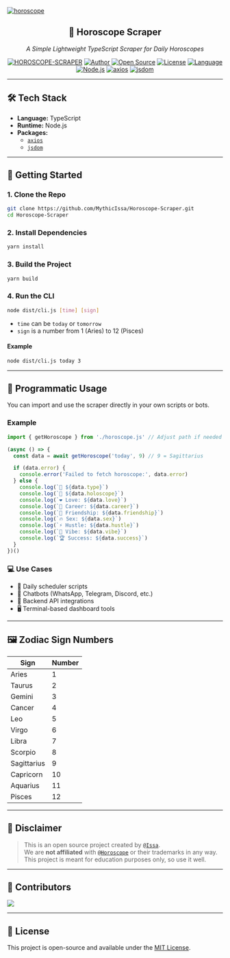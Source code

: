<a href="https://ibb.co/4RLkxZM9">
  <img src="https://i.ibb.co/23rJB7Pm/horoscope.png" alt="horoscope" border="0">
</a>

<h2 align="center"><strong>🔮 Horoscope Scraper</strong></h2>
<p align="center"><em>A Simple Lightweight TypeScript Scraper for Daily Horoscopes</em></p>

<p align="center">
  <a href="#"><img title="HOROSCOPE-SCRAPER" src="https://img.shields.io/badge/HOROSCOPE-SCRAPER-green?colorA=%23ff0000&colorB=%23017e40&style=for-the-badge"></a>
  <a href="https://github.com/MythicIssa"><img title="Author" src="https://img.shields.io/badge/Author-Issa-red.svg?style=for-the-badge&logo=github"></a>
  <a href="https://github.com/MythicIssa/Horoscope-Scraper"><img title="Open Source" src="https://img.shields.io/badge/Open%20Source-YES-green.svg?style=for-the-badge"></a>
  <a href="https://github.com/MythicIssa/Horoscope-Scraper"><img title="License" src="https://img.shields.io/badge/License-MIT-blue.svg?style=for-the-badge"></a>
  <a href="#"><img title="Language" src="https://img.shields.io/badge/Language-TypeScript-3178c6?style=for-the-badge"></a>
  <a href="#"><img title="Node.js" src="https://img.shields.io/badge/Node-%5E20.0.0-brightgreen?style=for-the-badge"></a>
  <a href="#"><img title="axios" src="https://img.shields.io/badge/axios-%5E1.6.8-yellow?style=for-the-badge"></a>
  <a href="#"><img title="jsdom" src="https://img.shields.io/badge/jsdom-%5E24.0.0-orange?style=for-the-badge"></a>
</p>

---

## 🛠️ Tech Stack

- **Language:** TypeScript
- **Runtime:** Node.js
- **Packages:**
  - [`axios`](https://www.npmjs.com/package/axios)
  - [`jsdom`](https://www.npmjs.com/package/jsdom)

---

## 🚀 Getting Started

### 1. Clone the Repo

```bash
git clone https://github.com/MythicIssa/Horoscope-Scraper.git
cd Horoscope-Scraper
```

### 2. Install Dependencies

```bash
yarn install
```

### 3. Build the Project

```bash
yarn build
```

### 4. Run the CLI

```bash
node dist/cli.js [time] [sign]
```

- `time` can be `today` or `tomorrow`
- `sign` is a number from 1 (Aries) to 12 (Pisces)

#### Example

```bash
node dist/cli.js today 3
```

---

## 🧩 Programmatic Usage

You can import and use the scraper directly in your own scripts or bots.

### Example

```ts
import { getHoroscope } from './horoscope.js' // Adjust path if needed

(async () => {
  const data = await getHoroscope('today', 9) // 9 = Sagittarius

  if (data.error) {
    console.error('Failed to fetch horoscope:', data.error)
  } else {
    console.log(`🌟 ${data.type}`)
    console.log(`💬 ${data.holoscope}`)
    console.log(`❤️ Love: ${data.love}`)
    console.log(`💼 Career: ${data.career}`)
    console.log(`🤝 Friendship: ${data.friendship}`)
    console.log(`🔥 Sex: ${data.sex}`)
    console.log(`⚡ Hustle: ${data.hustle}`)
    console.log(`🎯 Vibe: ${data.vibe}`)
    console.log(`🏆 Success: ${data.success}`)
  }
})()
```

### 💻 Use Cases

- 🔁 Daily scheduler scripts
- 🤖 Chatbots (WhatsApp, Telegram, Discord, etc.)
- 📱 Backend API integrations
- 🖥 Terminal-based dashboard tools

---

## 🖼 Zodiac Sign Numbers

| Sign        | Number |
|-------------|--------|
| Aries       | 1      |
| Taurus      | 2      |
| Gemini      | 3      |
| Cancer      | 4      |
| Leo         | 5      |
| Virgo       | 6      |
| Libra       | 7      |
| Scorpio     | 8      |
| Sagittarius | 9      |
| Capricorn   | 10     |
| Aquarius    | 11     |
| Pisces      | 12     |

---

## 🔰 Disclaimer

> This is an open source project created by [`@Issa`](https://github.com/MythicIssa).  
> We are **not affiliated** with [`@Horoscope`](https://www.horoscope.com) or their trademarks in any way.
> This project is meant for education purposes only, so use it well.

---

## 🤝 Contributors

<a href="https://github.com/MythicIssa/Horoscope-Scraper/graphs/contributors">
  <img src="https://contrib.rocks/image?repo=MythicIssa/Horoscope-Scraper" />
</a>

---

## 📄 License

This project is open-source and available under the [MIT License](./LICENSE).

